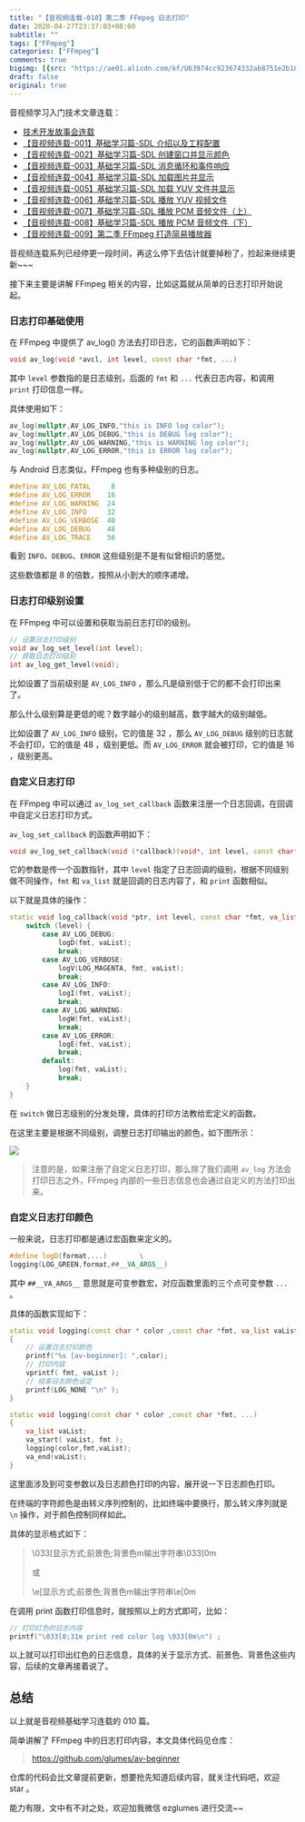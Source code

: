 ```yaml
---
title: "【音视频连载-010】第二季 FFmpeg 日志打印"
date: 2020-04-27T23:37:03+08:00
subtitle: ""
tags: ["FFmpeg"]
categories: ["FFmpeg"]
comments: true
bigimg: [{src: "https://ae01.alicdn.com/kf/U63974cc923674332ab8751e2b18d9b9fd.jpg", desc: ""}]
draft: false
original: true
---
```


音视频学习入门技术文章连载：

* [技术开发故事会连载](https://mp.weixin.qq.com/s/3uDZtUKngHbDBZd3jFyzpA)
* [【音视频连载-001】基础学习篇-SDL 介绍以及工程配置](https://mp.weixin.qq.com/s/ZKrUiauxSKpfctFD4iHT8g)
* [【音视频连载-002】基础学习篇-SDL 创建窗口并显示颜色](https://mp.weixin.qq.com/s/-Gh96TxhcQV9dQXDcQCqeA)
* [【音视频连载-003】基础学习篇-SDL 消息循环和事件响应](https://mp.weixin.qq.com/s/OfzfohB3L0zcFcJSLeLbQw)
* [【音视频连载-004】基础学习篇-SDL 加载图片并显示](https://mp.weixin.qq.com/s/cJHfSK724zYhP65_WLh8Tw)
* [【音视频连载-005】基础学习篇-SDL 加载 YUV 文件并显示](https://mp.weixin.qq.com/s/nCidtYLmB8_LtAzbW14skg)
* [【音视频连载-006】基础学习篇-SDL 播放 YUV 视频文件](https://mp.weixin.qq.com/s/9FSIVhd1TE3dDCIFmU02tw)
* [【音视频连载-007】基础学习篇-SDL 播放 PCM 音频文件（上）](https://mp.weixin.qq.com/s/VuWqZIG_HhghEsUYxnLwSw)
* [【音视频连载-008】基础学习篇-SDL 播放 PCM 音频文件（下）](https://mp.weixin.qq.com/s/8faeLClht2kfKqfA8Vizug)
* [【音视频连载-009】第二季 FFmpeg 打造简易播放器](https://mp.weixin.qq.com/s/iQwIpxUKr0qWvejrGVA3Uw)

音视频连载系列已经停更一段时间，再这么停下去估计就要掉粉了，捡起来继续更新~~~

接下来主要是讲解 FFmpeg 相关的内容，比如这篇就从简单的日志打印开始说起。

<!--more-->

### 日志打印基础使用

在 FFmpeg 中提供了 av_log() 方法去打印日志，它的函数声明如下：

```cpp
void av_log(void *avcl, int level, const char *fmt, ...)
```

其中 `level` 参数指的是日志级别，后面的 `fmt` 和 `...` 代表日志内容，和调用 `print` 打印信息一样。


具体使用如下：

```cpp
av_log(nullptr,AV_LOG_INFO,"this is INFO log color");
av_log(nullptr,AV_LOG_DEBUG,"this is DEBUG log color");
av_log(nullptr,AV_LOG_WARNING,"this is WARNING log color");
av_log(nullptr,AV_LOG_ERROR,"this is ERROR log color");
```

与 Android 日志类似，FFmpeg 也有多种级别的日志。

```cpp
#define AV_LOG_FATAL     8
#define AV_LOG_ERROR    16
#define AV_LOG_WARNING  24
#define AV_LOG_INFO     32
#define AV_LOG_VERBOSE  40
#define AV_LOG_DEBUG    48
#define AV_LOG_TRACE    56
```

看到 `INFO`、`DEBUG`、`ERROR` 这些级别是不是有似曾相识的感觉。

这些数值都是 8 的倍数，按照从小到大的顺序递增。

### 日志打印级别设置

在 FFmpeg 中可以设置和获取当前日志打印的级别。

```cpp
// 设置日志打印级别
void av_log_set_level(int level);
// 获取日志打印级别
int av_log_get_level(void);
```

比如设置了当前级别是 `AV_LOG_INFO` ，那么凡是级别低于它的都不会打印出来了。

那么什么级别算是更低的呢？数字越小的级别越高，数字越大的级别越低。

比如设置了 `AV_LOG_INFO` 级别，它的值是 32 ，那么 `AV_LOG_DEBUG` 级别的日志就不会打印，它的值是 48 ，级别更低。而 `AV_LOG_ERROR` 就会被打印，它的值是 16 ，级别更高。


### 自定义日志打印

在 FFmpeg 中可以通过 `av_log_set_callback` 函数来注册一个日志回调，在回调中自定义日志打印方式。

`av_log_set_callback` 的函数声明如下：

```cpp
void av_log_set_callback(void (*callback)(void*, int level, const char* fmt, va_list));
```

它的参数是传一个函数指针，其中 `level` 指定了日志回调的级别，根据不同级别做不同操作，`fmt` 和 `va_list` 就是回调的日志内容了，和 `print` 函数相似。

以下就是具体的操作：

```cpp
static void log_callback(void *ptr, int level, const char *fmt, va_list vaList) {
    switch (level) {
        case AV_LOG_DEBUG:
            logD(fmt, vaList);
            break;
        case AV_LOG_VERBOSE:
            logV(LOG_MAGENTA, fmt, vaList);
            break;
        case AV_LOG_INFO:
            logI(fmt, vaList);
            break;
        case AV_LOG_WARNING:
            logW(fmt, vaList);
            break;
        case AV_LOG_ERROR:
            logE(fmt, vaList);
            break;
        default:
            log(fmt, vaList);
            break;
    }
}
```

在 `switch` 做日志级别的分发处理，具体的打印方法教给宏定义的函数。

在这里主要是根据不同级别，调整日志打印输出的颜色，如下图所示：

![](https://user-gold-cdn.xitu.io/2020/4/27/171b9e8714fe442e?w=571&h=271&f=png&s=53129)


> 注意的是，如果注册了自定义日志打印，那么除了我们调用 `av_log` 方法会打印日志之外，FFmpeg 内部的一些日志信息也会通过自定义的方法打印出来。


### 自定义日志打印颜色

一般来说，日志打印都是通过宏函数来定义的。

```cpp
#define logD(format,...)        \
logging(LOG_GREEN,format,##__VA_ARGS__)     
```

其中 `##__VA_ARGS__` 意思就是可变参数宏，对应函数里面的三个点可变参数 `...` 。

具体的函数实现如下：

```cpp
static void logging(const char * color ,const char *fmt, va_list vaList)
{
    // 设置日志打印颜色
    printf("%s [av-beginner]: ",color);
    // 打印内容
    vprintf( fmt, vaList );
    // 结束日志颜色设定
    printf(LOG_NONE "\n" );
}

static void logging(const char * color ,const char *fmt, ...)
{
    va_list vaList;
    va_start( vaList, fmt );
    logging(color,fmt,vaList);
    va_end(vaList);
}
```

这里面涉及到可变参数以及日志颜色打印的内容，展开说一下日志颜色打印。

在终端的字符颜色是由转义序列控制的，比如终端中要换行，那么转义序列就是 `\n` 操作，对于颜色控制同样如此。

具体的显示格式如下：

> \033[显示方式;前景色;背景色m输出字符串\033[0m
> 
> 或
> 
> \e[显示方式;前景色;背景色m输出字符串\e[0m


在调用 print 函数打印信息时，就按照以上的方式即可，比如：

```cpp
// 打印红色的日志内容
printf("\033[0;31m print red color log \033[0m\n") ;
```

以上就可以打印出红色的日志信息，具体的关于显示方式、前景色、背景色这些内容，后续的文章再接着说了。



## 总结

以上就是音视频基础学习连载的 010 篇。

简单讲解了 FFmpeg 中的日志打印内容，本文具体代码见仓库：

> https://github.com/glumes/av-beginner

仓库的代码会比文章提前更新，想要抢先知道后续内容，就关注代码吧，欢迎 star 。

能力有限，文中有不对之处，欢迎加我微信 ezglumes 进行交流~~


